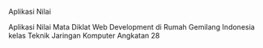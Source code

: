 Aplikasi Nilai

Aplikasi Nilai Mata Diklat Web Development di Rumah Gemilang Indonesia kelas Teknik Jaringan Komputer Angkatan 28